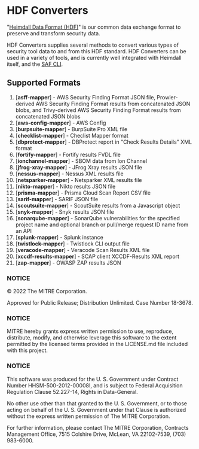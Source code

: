 # HDF Converters

"[Heimdall Data Format (HDF)](https://saf.mitre.org/#/normalize)" is our common data exchange format to preserve and transform security data.

HDF Converters supplies several methods to convert various types of security tool data to and from this HDF standard. HDF Converters can be used in a variety of tools, and is currently well integrated with Heimdall itself, and the [SAF CLI](https://github.com/mitre/saf).

## Supported Formats
1.  [**asff-mapper**] - AWS Security Finding Format JSON file, Prowler-derived AWS Security Finding Format results from concatenated JSON blobs, and Trivy-derived AWS Security Finding Format results from concatenated JSON blobs
2.  [**aws-config-mapper**] - AWS Config
3.  [**burpsuite-mapper**] - BurpSuite Pro XML file
4.  [**checklist-mapper**] - Checlist Mapper format
5.  [**dbprotect-mapper**] - DBProtect report in "Check Results Details" XML format
6.  [**fortify-mapper**] - Fortify results FVDL file
7.  [**ionchannel-mapper**] - SBOM data from Ion Channel
8.  [**jfrog-xray-mapper**] - JFrog Xray results JSON file
9.  [**nessus-mapper**] - Nessus XML results file
10.  [**netsparker-mapper**] - Netsparker XML results file
11. [**nikto-mapper**] - Nikto results JSON file
12. [**prisma-mapper**] - Prisma Cloud Scan Report CSV file
13. [**sarif-mapper**] - SARIF JSON file
14. [**scoutsuite-mapper**] - ScoutSuite results from a Javascript object
15. [**snyk-mapper**] - Snyk results JSON file
16. [**sonarqube-mapper**] - SonarQube vulnerabilities for the specified project name and optional branch or pull/merge request ID name from an API
17. [**splunk-mapper**] - Splunk instance
18. [**twistlock-mapper**] - Twistlock CLI output file
19. [**veracode-mapper**] - Veracode Scan Results XML file
20. [**xccdf-results-mapper**] - SCAP client XCCDF-Results XML report
21. [**zap-mapper**] - OWASP ZAP results JSON

### NOTICE

© 2022 The MITRE Corporation.

Approved for Public Release; Distribution Unlimited. Case Number 18-3678.

### NOTICE

MITRE hereby grants express written permission to use, reproduce, distribute, modify, and otherwise leverage this software to the extent permitted by the licensed terms provided in the LICENSE.md file included with this project.

### NOTICE

This software was produced for the U. S. Government under Contract Number HHSM-500-2012-00008I, and is subject to Federal Acquisition Regulation Clause 52.227-14, Rights in Data-General.

No other use other than that granted to the U. S. Government, or to those acting on behalf of the U. S. Government under that Clause is authorized without the express written permission of The MITRE Corporation.

For further information, please contact The MITRE Corporation, Contracts Management Office, 7515 Colshire Drive, McLean, VA  22102-7539, (703) 983-6000.
